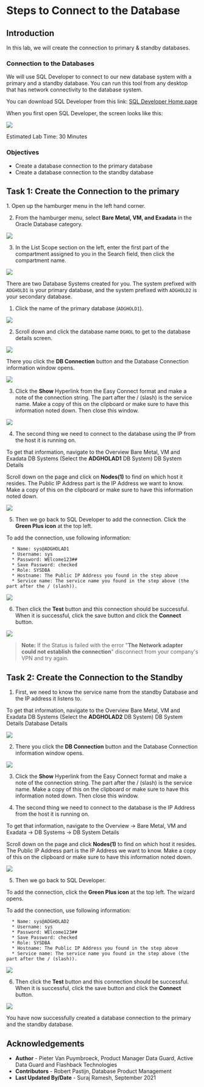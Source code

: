 # Steps to Connect to the Database

## Introduction
In this lab, we will create the connection to primary & standby databases.

### Connection to the Databases

We will use SQL Developer to connect to our new database system with a primary and a standby database.
You can run this tool from any desktop that has network connectivity to the database system.

You can download SQL Developer from this link: [SQL Developer Home page](https://www.oracle.com/be/database/technologies/appdev/sqldeveloper-landing.html)

When you first open SQL Developer, the screen looks like this:

![](./images/sql-developer.png)

Estimated Lab Time: 30 Minutes

### Objectives
- Create a database connection to the primary database
- Create a database connection to the standby database

## Task 1: Create the Connection to the primary

<if type="livelabs">
1.  Open up the hamburger menu in the left hand corner.  

2.  From the hamburger menu, select **Bare Metal, VM, and Exadata** in the Oracle Database category.

  ![](https://oracle-livelabs.github.io/common//images/console/database-dbcs.png " ")

3. In the List Scope section on the left, enter the first part of the compartment assigned to you in the Search field, then click the compartment name.

  ![](images/select-compartment-livelabs.png)


   There are two Database Systems created for you. The system prefixed with `ADGHOLD1` is your primary database, and the system prefixed with `ADGHOLD2` is your secondary database.

</if>

1. Click the name of the primary database (`ADGHOLD1`).

  ![](images/db-systems-livelabs.png)

2. Scroll down and click the database name `DGHOL` to get to the database details screen.

  ![](./images/select-database.png)

  There you click the **DB Connection** button and the Database Connection information window opens.

  ![](./images/db-details.png)

3. Click the **Show** Hyperlink from the Easy Connect format and make a note of the connection string. The part after the / (slash) is the service name. Make a copy of this on the clipboard or make sure to have this information noted down. Then close this window.

  ![](./images/db-connection.png)

4. The second thing we need to connect to the database using the IP from the host it is running on.

  To get that information, navigate to the Overview
  Bare Metal, VM and Exadata
  DB Systems (Select the **ADGHOLAD1** DB System)
  DB System Details

  Scroll down on the page and click on **Nodes(1)** to find on which host it resides.
  The Public IP Address part is the IP Address we want to know. Make a copy of this on the clipboard or make sure to have this information noted down.

  ![](./images/nodes-1.png)

5. Then we go back to SQL Developer to add the connection. Click the **Green Plus icon** at the top left.

  To add the connection, use following information:

      * Name: sys@ADGHOLAD1
      * Username: sys
      * Password: WElcome123##
      * Save Password: checked
      * Role: SYSDBA
      * Hostname: The Public IP Address you found in the step above
      * Service name: The service name you found in the step above (the part after the / (slash)).

  ![](./images/add-connection.png)

6. Then click the **Test** button and this connection should be successful. When it is successful, click the save button and click the **Connect** button.

  ![](./images/test.png)

  > **Note:** If the Status is failed with the error "**The Network adapter could not establish the connection**" disconnect from your company's VPN and try again.


## Task 2: Create the Connection to the Standby

1. First, we need to know the service name from the standby Database and the IP address it listens to.

  To get that information, navigate to the Overview
  Bare Metal, VM and Exadata
  DB Systems  (Select the **ADGHOLAD2** DB System)
  DB System Details
  Database Details

  ![](./images/db-details-2.png)

2. There you click the **DB Connection** button and the Database Connection information window opens.

  ![](./images/db-connection-2.png)

3. Click the **Show** Hyperlink from the Easy Connect format and make a note of the connection string. The part after the / (slash) is the service name. Make a copy of this on the clipboard or make sure to have this information noted down. Then close this window.

4. The second thing we need to connect to the database is the IP Address from the host it is running on.

  To get that information, navigate to the Overview
  -> Bare Metal, VM and Exadata
  -> DB Systems
  -> DB System Details

  Scroll down on the page and click **Nodes(1)** to find on which host it resides.
  The Public IP Address part is the IP Address we want to know. Make a copy of this on the clipboard or make sure to have this information noted down.

  ![](./images/nodes-2.png)

5. Then we go back to SQL Developer.

  To add the connection, click the **Green Plus icon** at the top left.
  The wizard opens.

  To add the connection, use following information:

      * Name: sys@ADGHOLAD2
      * Username: sys
      * Password: WElcome123##
      * Save Password: checked
      * Role: SYSDBA
      * Hostname: The Public IP Address you found in the step above
      * Service name: The service name you found in the step above (the part after the / (slash)).

  ![](./images/add-connection-2.png)

6. Then click the **Test** button and this connection should be successful. When it is successful, click the save button and click the **Connect** button.

  ![](./images/test-2.png)

You have now successfully created a database connection to the primary and the standby database.

## Acknowledgements

- **Author** - Pieter Van Puymbroeck, Product Manager Data Guard, Active Data Guard and Flashback Technologies
- **Contributors** - Robert Pastijn, Database Product Management
- **Last Updated By/Date** -  Suraj Ramesh, September 2021

